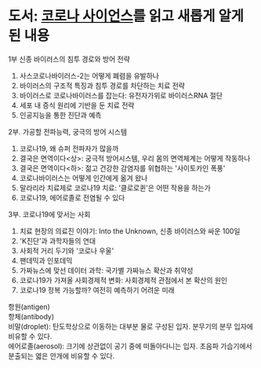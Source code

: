 # 도서: [코로나 사이언스](http://www.yes24.com/Product/Goods/93715829)를 읽고 새롭게 알게 된 내용

1부 신종 바이러스의 침투 경로와 방어 전략  
1. 사스코로나바이러스-2는 어떻게 폐렴을 유발하나
2. 바이러스의 구조적 특징과 침투 경로를 차단하는 치료 전략
3. 바이러스로 코로나바이러스를 잡는다: 유전자가위로 바이러스RNA 절단
4. 세포 내 증식 원리에 기반을 둔 치료 전략
5. 인공지능을 통한 진단과 예측
 
2부. 가공할 전파능력, 궁극의 방어 시스템  
1. 코로나19, 왜 슈퍼 전파자가 많을까  
2. 결국은 면역이다<상>: 궁극적 방어시스템, 우리 몸의 면역체계는 어떻게 작동하나  
3. 결국은 면역이다<하>: 젊고 건강한 감염자를 위협하는 '사이토카인 폭풍'  
4. 코로나바이러스는 어떻게 인간에게 옮겨 왔나  
5. 말라리라 치료제로 코로나19 치료: '클로로퀸'은 어떤 작용을 하는가  
6. 코로나19, 에어로졸로 전염될 수 있다

3부. 코로나19에 맞서는 사회  
1. 치료 현장의 의료진 이야기: Into the Unknown, 신종 바이러스와 싸운 100일
2. 'K진단'과 과학자들의 연대
3. 사회적 거리 두기와 '코로나 우울'
4. 팬데믹과 인포데믹
5. 가짜뉴스에 맞선 데이터 과학: 국가별 가짜뉴스 확산과 취약성
6. 코로나19가 가져올 사회경제적 변화: 사회경제적 관점에서 본 확산의 원인
7. 코로나19 정복 가능할까? 여전히 예측하기 어려운 미래


항원(antigen)  
항체(antibody)  
비말(droplet): 탄도학상으로 이동하는 대부분 물로 구성된 입자. 분무기의 분무 입자에 비유할 수 있다.  
에어로졸(aerosol): 크기에 상관없이 공기 중에 떠돌아다니는 입자. 초음파 가습기에서 분출되는 엷은 안개에 비유할 수 있다.  